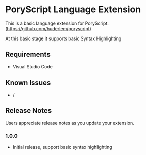 # PoryScript Language Extension

This is a basic language extension for PoryScript. (https://github.com/huderlem/poryscript)

At this basic stage it supports basic Syntax Highlighting

## Requirements

 * Visual Studio Code

## Known Issues

 * /

## Release Notes

Users appreciate release notes as you update your extension.

### 1.0.0

 * Initial release, support basic syntax highlighting